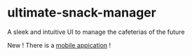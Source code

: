 # ultimate-snack-manager
A sleek and intuitive UI to manage the cafeterias of the future

New !
  There is a [mobile appication](https://github.com/Arveto/ultimate-snack-manager_MobileApp) !
